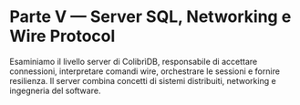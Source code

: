 # Parte V — Server SQL, Networking e Wire Protocol

Esaminiamo il livello server di ColibrìDB, responsabile di accettare connessioni, interpretare comandi wire, orchestrare le sessioni e fornire resilienza. Il server combina concetti di sistemi distribuiti, networking e ingegneria del software.
